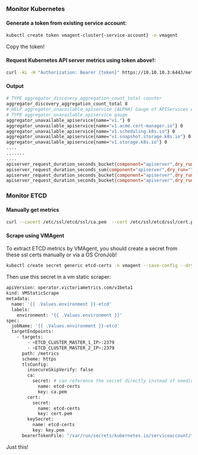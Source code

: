 ### Monitor Kubernetes
#### Generate a token from existing service account:

```bash
kubectl create token vmagent-cluster{-service-account} -n vmagent
```

Copy the token!

#### Request Kubernetes API server metrics using token above!:

```bash
curl -kL -H "Authorization: Bearer {token}" https://10.10.10.3:6443/metrics
```

#### Output
```bash
# TYPE aggregator_discovery_aggregation_count_total counter
aggregator_discovery_aggregation_count_total 8
# HELP aggregator_unavailable_apiservice [ALPHA] Gauge of APIServices which are marked as unavailable broken down by APIService name.
# TYPE aggregator_unavailable_apiservice gauge
aggregator_unavailable_apiservice{name="v1."} 0
aggregator_unavailable_apiservice{name="v1.acme.cert-manager.io"} 0
aggregator_unavailable_apiservice{name="v1.scheduling.k8s.io"} 0
aggregator_unavailable_apiservice{name="v1.snapshot.storage.k8s.io"} 0
aggregator_unavailable_apiservice{name="v1.storage.k8s.io"} 0
....
.......
....
apiserver_request_duration_seconds_bucket{component="apiserver",dry_run="",group="operator.victoriametrics.com",resource="vmstaticscrapes",scope="cluster",subresource="",verb="LIST",version="v1beta1",le="+Inf"} 1
apiserver_request_duration_seconds_sum{component="apiserver",dry_run="",group="operator.victoriametrics.com",resource="vmstaticscrapes",scope="cluster",subresource="",verb="LIST",version="v1beta1"} 1.122618932
apiserver_request_duration_seconds_bucket{component="apiserver",dry_run="",group="operator.victoriametrics.com",resource="vmstaticscrapes",scope="cluster",subresource="",verb="WATCH",version="v1beta1",le="0.025"} 0
apiserver_request_duration_seconds_bucket{component="apiserver",dry_run="",group="operator.victoriametrics.com",resource="vmstaticscrapes",scope="cluster",subresource="",verb="WATCH",version="v1beta1",le="1"} 0

```

### Monitor ETCD
#### Manually get metrics

```bash
curl --cacert /etc/ssl/etcd/ssl/ca.pem  --cert /etc/ssl/etcd/ssl/cert.pem --key /etc/ssl/etcd/ssl/key.pem https://<ETCD_CLUSTER_MASTER_IP>:2379/metrics 
```

#### Scrape using VMAgent

To extract ETCD metrics by VMAgent, you should create a secret from these ssl certs manually or via a OS CronJob!

```bash
kubectl create secret generic etcd-certs -n vmagent --save-config --dry-run=client --from-file=/etc/ssl/etcd/ssl -o yaml |  kubectl apply -f -
```

Then use this secret in a vm static scraper:

```bash
apiVersion: operator.victoriametrics.com/v1beta1
kind: VMStaticScrape
metadata:
  name: '{{ .Values.environment }}-etcd'
  labels:
    environment: '{{ .Values.environment }}'
spec:
  jobName: '{{ .Values.environment }}-etcd'
  targetEndpoints:
    - targets:
        - <ETCD_CLUSTER_MASTER_1_IP>:2379
        - <ETCD_CLUSTER_MASTER_2_IP>:2379
      path: /metrics
      scheme: https
      tlsConfig:
        insecureSkipVerify: false
        ca:
          secret: # can reference the secret directly instead of needing to add it somewhere else
            name: etcd-certs
            key: ca.pem
        cert:
          secret:
            name: etcd-certs
            key: cert.pem
        keySecret:
          name: etcd-certs
          key: key.pem
      bearerTokenFile: "/var/run/secrets/kubernetes.io/serviceaccount/token"
```

Just this!

